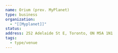 ```yaml
---
name: Orium (prev. MyPlanet)
type: business
organization:
  - "[[Myplanet]]"
status:
address: 252 Adelaide St E, Toronto, ON M5A 1N1
tags:
  - type/venue
---
```


